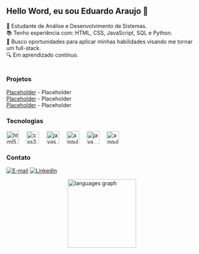 <h2 align="left">Hello Word, eu sou Eduardo Araujo 👋</h2>

<p align="left">
    🔭 Estudante de Análise e Desenvolvimento de Sistemas.<br>
    📚 Tenho experiência com: HTML, CSS, JavaScript, SQL e Python.<br>
    🚀 Busco oportunidades para aplicar minhas habilidades visando me tornar um full-stack.<br>
    🔍 Em aprendizado contínuo.
</p>

#

<div>
  <h3 align="left">Projetos</h3>
  <a href="#">Placeholder</a> - Placeholder <br>
  <a href="#">Placeholder</a> - Placeholder <br>
  <a href="#">Placeholder</a> - Placeholder <br>
</p>
</div>

<h3 align="left">Tecnologias</h3>

<div align="left">
  <img src="https://cdn.jsdelivr.net/gh/devicons/devicon/icons/html5/html5-original.svg" height="33" alt="html5 logo"  />
  <img width="12" />
  <img src="https://cdn.jsdelivr.net/gh/devicons/devicon/icons/css3/css3-original.svg" height="33" alt="css3 logo"  />
  <img width="12" />
  <img src="https://cdn.jsdelivr.net/gh/devicons/devicon/icons/javascript/javascript-original.svg" height="33" alt="javascript logo"  />
  <img width="12" />
  <img src="https://cdn.jsdelivr.net/gh/devicons/devicon/icons/angular/angular-original.svg" height="33" alt="angular logo"  />
  <img width="12" />
  <img src="https://cdn.jsdelivr.net/gh/devicons/devicon/icons/java/java-original.svg" height="33" alt="java logo"  />
  <img width="12" />
  <img src="https://cdn.jsdelivr.net/gh/devicons/devicon/icons/angularjs/angularjs-original.svg" height="33" alt="angularjs logo"  />
</div>

<h3 align="left">Contato</h3>

[![E-mail](https://img.shields.io/badge/-Email-000?style=for-the-badge&logo=microsoft-outlook&logoColor=FF00F6&color:FFF)](mailto:eduaraujosilva27@gmail.com)
[![LinkedIn](https://img.shields.io/badge/-LinkedIn-000?style=for-the-badge&logo=linkedin&logoColor=FF00F6&color:FFF)](https://www.linkedin.com/in/eduardo-araujo-eniac/)

<div style="display: flex; justify-content: center;">
  <img src="https://github-readme-stats.vercel.app/api/top-langs/?username=EDuDz27&locale=pt-br&hide_title=false&layout=compact&card_width=320&langs_count=5&theme=midnight-purple&hide_border=true" height="180" alt="languages graph" />
</div>
